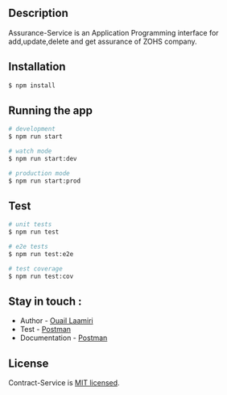 ## Description

Assurance-Service is an Application Programming interface for add,update,delete and get assurance of ZOHS company.
## Installation

```bash
$ npm install
```

## Running the app

```bash
# development
$ npm run start

# watch mode
$ npm run start:dev

# production mode
$ npm run start:prod
```

## Test

```bash
# unit tests
$ npm run test

# e2e tests
$ npm run test:e2e

# test coverage
$ npm run test:cov
```
## Stay in touch :
- Author - [Ouail Laamiri](https://www.linkedin.com/in/ouaillaamiri/) 
- Test - [Postman]()
- Documentation - [Postman]()

## License

Contract-Service is [MIT licensed](LICENSE).

